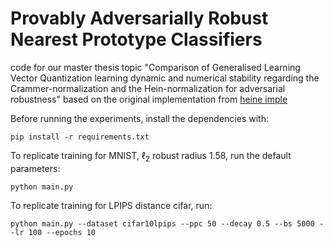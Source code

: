 # Provably Adversarially Robust Nearest Prototype Classifiers
code for our master thesis topic "Comparison of Generalised Learning Vector Quantization learning dynamic and numerical stability regarding the Crammer-normalization and the Hein-normalization for adversarial robustness" based on the original implementation from
[heine imple](https://github.com/vvoracek/Provably-Adversarially-Robust-Nearest-Prototype-Classifiers)


Before running the experiments, install the dependencies with:

    pip install -r requirements.txt
    
To replicate training for MNIST, $\ell_2$ robust radius $1.58$, run the default parameters:

    python main.py 
    
To replicate training for LPIPS distance cifar, run:

    python main.py --dataset cifar10lpips --ppc 50 --decay 0.5 --bs 5000 --lr 100 --epochs 10
